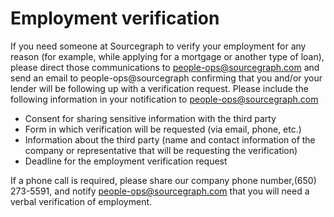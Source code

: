 # Employment verification

If you need someone at Sourcegraph to verify your employment for any reason (for example, while applying for a mortgage or another type of loan), please direct those communications to people-ops@sourcegraph.com and send an email to people-ops@sourcegraph confirming that you and/or your lender will be following up with a verification request. Please include the following information in your notification to people-ops@sourcegraph.com

- Consent for sharing sensitive information with the third party
- Form in which verification will be requested (via email, phone, etc.)
- Information about the third party (name and contact information of the company or representative that will be requesting the verification)
- Deadline for the employment verification request

If a phone call is required, please share our company phone number,(650) 273-5591, and notify people-ops@sourcegraph.com that you will need a verbal verification of employment.
